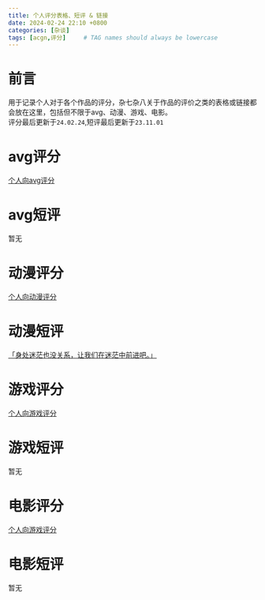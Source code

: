 ```yaml
---
title: 个人评分表格、短评 & 链接
date: 2024-02-24 22:10 +0800
categories: [杂谈]
tags: [acgn,评分]     # TAG names should always be lowercase
---
```


# 前言
用于记录个人对于各个作品的评分，杂七杂八关于作品的评价之类的表格或链接都会放在这里，包括但不限于avg、动漫、游戏、电影。  
评分最后更新于```24.02.24```,短评最后更新于```23.11.01```

# avg评分
[个人向avg评分](https://docs.qq.com/sheet/DRGRMcGtPWFRoa0Fa?tab=BB08J2)

# avg短评
暂无

# 动漫评分
[个人向动漫评分](https://docs.qq.com/sheet/DRFNOUkR4cFVuUFBj?tab=BB08J2)

# 动漫短评
[「身处迷茫也没关系，让我们在迷茫中前进吧。」](https://l1nwz1.cc/posts/Mygo_talk/)

# 游戏评分
[个人向游戏评分](https://docs.qq.com/sheet/DREJaVGFIY3BFcGVt?tab=BB08J2)

# 游戏短评
暂无

# 电影评分
[个人向游戏评分](https://docs.qq.com/sheet/DRGtYTFZzTkRlQ0Fw?tab=BB08J2)

# 电影短评
暂无